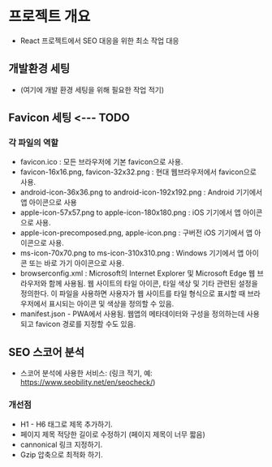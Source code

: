 # 프로젝트 개요

- React 프로젝트에서 SEO 대응을 위한 최소 작업 대응

## 개발환경 세팅

- (여기에 개발 환경 세팅을 위해 필요한 작업 적기)

## Favicon 세팅 <--- TODO

### 각 파일의 역할

- favicon.ico : 모든 브라우저에 기본 favicon으로 사용.
- favicon-16x16.png, favicon-32x32.png : 현대 웹브라우저에서 favicon으로 사용.
- android-icon-36x36.png to android-icon-192x192.png : Android 기기에서 앱 아이콘으로 사용
- apple-icon-57x57.png to apple-icon-180x180.png : iOS 기기에서 앱 아이콘으로 사용.
- apple-icon-precomposed.png, apple-icon.png : 구버전 iOS 기기에서 앱 아이콘으로 사용.
- ms-icon-70x70.png to ms-icon-310x310.png : Windows 기기에서 앱 아이콘 또는 바로 가기 아이콘으로 사용.
- browserconfig.xml : Microsoft의 Internet Explorer 및 Microsoft Edge 웹 브라우저와 함께 사용됨. 웹 사이트의 타일 아이콘, 타일 색상 및 기타 관련된 설정을 정의한다. 이 파일을 사용하면 사용자가 웹 사이트를 타일 형식으로 표시할 때 브라우저에서 표시되는 아이콘 및 색상을 정의할 수 있음.
- manifest.json - PWA에서 사용됨. 웹앱의 메타데이터와 구성을 정의하는데 사용되고 favicon 경로를 지정할 수도 있음.

## SEO 스코어 분석

- 스코어 분석에 사용한 서비스: (링크 적기, 예: https://www.seobility.net/en/seocheck/)

### 개선점

- H1 - H6 태그로 제목 추가하기.
- 페이지 제목 적당한 길이로 수정하기 (페이지 제목이 너무 짧음)
- cannonical 링크 지정하기.
- Gzip 압축으로 최적화 하기.
